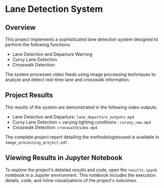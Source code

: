 # Lane Detection System

## Overview
This project implements a sophisticated lane detection system designed to perform the following functions:
- Lane Detection and Departure Warning
- Curvy Lane Detection
- Crosswalk Detection

The system processes video feeds using image processing techniques to analyze and detect real-time lane and crosswalk information.

## Project Results

The results of the system are demonstrated in the following video outputs:
- Lane Detection and Departure: `lane_departure_outputs.mp4`
- Curvy Lane Detection + varying lighting conditions : `curvey_new.mp4`
- Crosswalk Detection: `crosswalkVideo.mp4`

The complete project report detailing the methodologiesused is available in `image_processing_project.pdf`.

## Viewing Results in Jupyter Notebook

To explore the project's detailed results and code, open the `results.ipynb` notebook in a Jupyter environment. This notebook includes the execution details, code, and inline visualizations of the project's outcomes.
